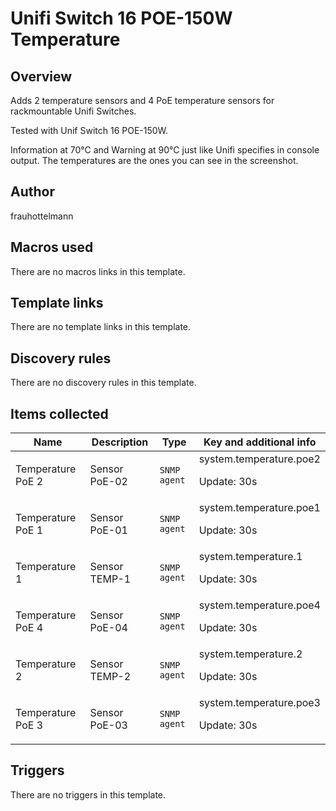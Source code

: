 # Unifi Switch 16 POE-150W Temperature

## Overview

Adds 2 temperature sensors and 4 PoE temperature sensors for rackmountable Unifi Switches.


Tested with Unif Switch 16 POE-150W.


Information at 70°C and Warning at 90°C just like Unifi specifies in console output. The temperatures are the ones you can see in the screenshot.



## Author

frauhottelmann

## Macros used

There are no macros links in this template.

## Template links

There are no template links in this template.

## Discovery rules

There are no discovery rules in this template.

## Items collected

|Name|Description|Type|Key and additional info|
|----|-----------|----|----|
|Temperature PoE 2|<p>Sensor PoE-02</p>|`SNMP agent`|system.temperature.poe2<p>Update: 30s</p>|
|Temperature PoE 1|<p>Sensor PoE-01</p>|`SNMP agent`|system.temperature.poe1<p>Update: 30s</p>|
|Temperature 1|<p>Sensor TEMP-1</p>|`SNMP agent`|system.temperature.1<p>Update: 30s</p>|
|Temperature PoE 4|<p>Sensor PoE-04</p>|`SNMP agent`|system.temperature.poe4<p>Update: 30s</p>|
|Temperature 2|<p>Sensor TEMP-2</p>|`SNMP agent`|system.temperature.2<p>Update: 30s</p>|
|Temperature PoE 3|<p>Sensor PoE-03</p>|`SNMP agent`|system.temperature.poe3<p>Update: 30s</p>|
## Triggers

There are no triggers in this template.

